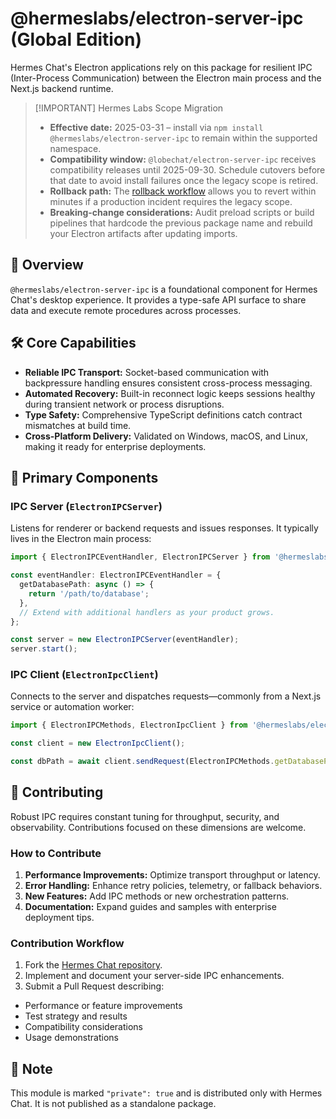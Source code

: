 # @hermeslabs/electron-server-ipc (Global Edition)

Hermes Chat's Electron applications rely on this package for resilient IPC (Inter-Process Communication) between the Electron main process and the Next.js backend runtime.

> \[!IMPORTANT] Hermes Labs Scope Migration
>
> - **Effective date:** 2025-03-31 – install via `npm install @hermeslabs/electron-server-ipc` to remain within the supported namespace.
> - **Compatibility window:** `@lobechat/electron-server-ipc` receives compatibility releases until 2025-09-30. Schedule cutovers before that date to avoid install failures once the legacy scope is retired.
> - **Rollback path:** The [rollback workflow](https://github.com/hermeslabs/hermes-chat/blob/main/docs/development/rebranding.md#rollback-strategy) allows you to revert within minutes if a production incident requires the legacy scope.
> - **Breaking-change considerations:** Audit preload scripts or build pipelines that hardcode the previous package name and rebuild your Electron artifacts after updating imports.

## 📝 Overview

`@hermeslabs/electron-server-ipc` is a foundational component for Hermes Chat's desktop experience. It provides a type-safe API surface to share data and execute remote procedures across processes.

## 🛠️ Core Capabilities

- **Reliable IPC Transport:** Socket-based communication with backpressure handling ensures consistent cross-process messaging.
- **Automated Recovery:** Built-in reconnect logic keeps sessions healthy during transient network or process disruptions.
- **Type Safety:** Comprehensive TypeScript definitions catch contract mismatches at build time.
- **Cross-Platform Delivery:** Validated on Windows, macOS, and Linux, making it ready for enterprise deployments.

## 🧩 Primary Components

### IPC Server (`ElectronIPCServer`)

Listens for renderer or backend requests and issues responses. It typically lives in the Electron main process:

```typescript
import { ElectronIPCEventHandler, ElectronIPCServer } from '@hermeslabs/electron-server-ipc';

const eventHandler: ElectronIPCEventHandler = {
  getDatabasePath: async () => {
    return '/path/to/database';
  },
  // Extend with additional handlers as your product grows.
};

const server = new ElectronIPCServer(eventHandler);
server.start();
```

### IPC Client (`ElectronIpcClient`)

Connects to the server and dispatches requests—commonly from a Next.js service or automation worker:

```typescript
import { ElectronIPCMethods, ElectronIpcClient } from '@hermeslabs/electron-server-ipc';

const client = new ElectronIpcClient();

const dbPath = await client.sendRequest(ElectronIPCMethods.getDatabasePath);
```

## 🤝 Contributing

Robust IPC requires constant tuning for throughput, security, and observability. Contributions focused on these dimensions are welcome.

### How to Contribute

1. **Performance Improvements:** Optimize transport throughput or latency.
2. **Error Handling:** Enhance retry policies, telemetry, or fallback behaviors.
3. **New Features:** Add IPC methods or new orchestration patterns.
4. **Documentation:** Expand guides and samples with enterprise deployment tips.

### Contribution Workflow

1. Fork the [Hermes Chat repository](https://github.com/hermeslabs/hermes-chat).
2. Implement and document your server-side IPC enhancements.
3. Submit a Pull Request describing:

- Performance or feature improvements
- Test strategy and results
- Compatibility considerations
- Usage demonstrations

## 📌 Note

This module is marked `"private": true` and is distributed only with Hermes Chat. It is not published as a standalone package.
